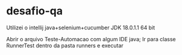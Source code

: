 # desafio-qa
Utilizei o intellij
java+selenium+cucumber
JDK 18.0.1.1 64 bit

Abrir o arquivo Teste-Automacao com algum IDE java;
Ir para classe RunnerTest dentro da pasta runners e executar
